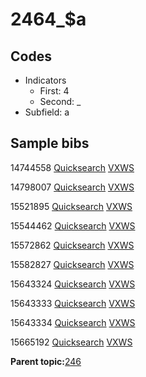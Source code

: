 # 2464\_$a

## Codes

-   Indicators
    -   First: 4
    -   Second: \_
-   Subfield: a

## Sample bibs

14744558 [Quicksearch](https://search.library.yale.edu/catalog/14744558) [VXWS](http://prodorbis.library.yale.edu:7014/vxws/GetHoldingsService?bibId=14744558)

14798007 [Quicksearch](https://search.library.yale.edu/catalog/14798007) [VXWS](http://prodorbis.library.yale.edu:7014/vxws/GetHoldingsService?bibId=14798007)

15521895 [Quicksearch](https://search.library.yale.edu/catalog/15521895) [VXWS](http://prodorbis.library.yale.edu:7014/vxws/GetHoldingsService?bibId=15521895)

15544462 [Quicksearch](https://search.library.yale.edu/catalog/15544462) [VXWS](http://prodorbis.library.yale.edu:7014/vxws/GetHoldingsService?bibId=15544462)

15572862 [Quicksearch](https://search.library.yale.edu/catalog/15572862) [VXWS](http://prodorbis.library.yale.edu:7014/vxws/GetHoldingsService?bibId=15572862)

15582827 [Quicksearch](https://search.library.yale.edu/catalog/15582827) [VXWS](http://prodorbis.library.yale.edu:7014/vxws/GetHoldingsService?bibId=15582827)

15643324 [Quicksearch](https://search.library.yale.edu/catalog/15643324) [VXWS](http://prodorbis.library.yale.edu:7014/vxws/GetHoldingsService?bibId=15643324)

15643333 [Quicksearch](https://search.library.yale.edu/catalog/15643333) [VXWS](http://prodorbis.library.yale.edu:7014/vxws/GetHoldingsService?bibId=15643333)

15643334 [Quicksearch](https://search.library.yale.edu/catalog/15643334) [VXWS](http://prodorbis.library.yale.edu:7014/vxws/GetHoldingsService?bibId=15643334)

15665192 [Quicksearch](https://search.library.yale.edu/catalog/15665192) [VXWS](http://prodorbis.library.yale.edu:7014/vxws/GetHoldingsService?bibId=15665192)

**Parent topic:**[246](../../tags/246/246.md)

